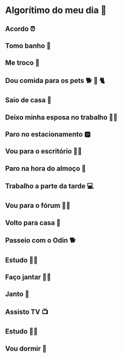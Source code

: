 # Algorítimo do meu dia :man:

## Acordo :alarm_clock:

## Tomo banho :shower:

## Me troco :necktie:

## Dou comida para os pets :dog2: :poodle: :cat2: 

## Saio de casa :car:

## Deixo minha esposa no trabalho :woman_office_worker:

## Paro no estacionamento :parking:

## Vou para o escritório :man_office_worker:

## Paro na hora do almoço :shallow_pan_of_food:

## Trabalho a parte da tarde :computer:

## Vou para o fórum :man_office_worker:

## Volto para casa :house_with_garden:

## Passeio com o Odin :dog2:

## Estudo :man_student:

## Faço jantar :man_cook:

## Janto :shallow_pan_of_food:

## Assisto TV :tv:

## Estudo :man_student:

## Vou dormir :sleeping_bed:





